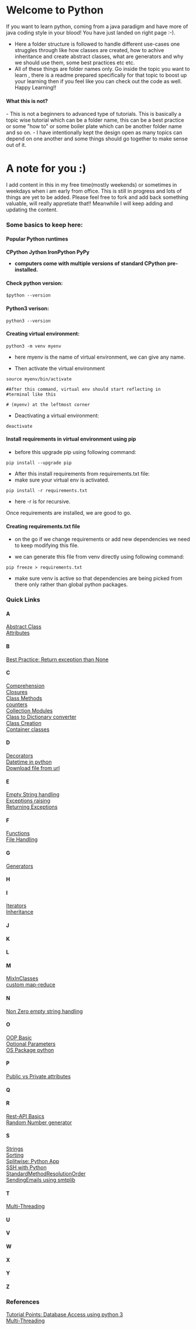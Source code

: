 # Welcome to Python

If you want to learn python, coming from a java paradigm and have more of java coding style in your blood! You have just landed on right page :-).
- Here a folder structure is followed to handle different use-cases one struggles through like how classes are created, how to achive inheritance and create abstract classes, what are generators and why we should use them, some best practices etc etc. 
- All of these things are folder names only. Go inside the topic you want to learn , there is a readme prepared specifically for that topic to boost up your learning then if you feel like you can check out the code as well. Happy Learning!!

<h4>What this is not?</h4>
- This is not a beginners to advanced type of tutorials. This is basically a topic wise tutorial which can be a folder name, this can be a best practice or some "how to" or some boiler plate  which can be another folder name and so on.
- I have intentionally kept the design open as many topics can depend on one another and some things should go together to make sense out of it. 

# A note for you :)
I add content in this in my free time(mostly weekends) or sometimes in weekdays when i am early from office. This is still in progress and lots of things are yet to be added. 
Please feel free to fork and add back something valuable, will really appretiate that!! Meanwhile I will keep adding and updating the content.


<h3>Some basics to keep here: </h3>
<h4> Popular Python runtimes<h4>

CPython
Jython
IronPython PyPy
- computers come with multiple versions of standard CPython pre-installed.

<h4> Check python version: </h4>

````
$python --version
````
<h4> Python3 verison: </h4>

````
python3 --version
````

<h4> Creating virtual environment: </h4>

````
python3 -m venv myenv
````

- here myenv is the name of virtual environment, we can give any name.

- Then activate the virtual environment

```
source myenv/bin/activate

#After this command, virtual env should start reflecting in 
#terminal like this

# (myenv) at the leftmost corner
```

- Deactivating a virtual environment:

```
deactivate
```

<h4>Install requirements in virtual environment using pip</h4>

- before this upgrade pip using following command:

```
pip install --upgrade pip
```


- After this install requirements from requirements.txt file:
- make sure your virtual env is activated.

```
pip install -r requirements.txt
```

- here -r is for recursive.

Once requirements are installed, we are good to go. 

<h4> Creating requirements.txt file</h4>

- on the go if we change requirements or add new dependencies we need to keep modifying this file.

- we can generate this file from venv directly using following command:

```
pip freeze > requirements.txt
```

- make sure venv is active so that dependencies are being picked from there only rather than global python packages.

[L1]: https://www.tutorialspoint.com/python3/python_database_access.htm
[L2]: https://www.tutorialspoint.com/python3/python_multithreading.htm
[L3]: https://github.com/bharatmakhija/Python/tree/master/CustomMapReduce
[L4]: https://github.com/bharatmakhija/Python/tree/master/Generators
[L5]: https://github.com/bharatmakhija/Python/blob/master/PythonCollectionModule/my_counter.ipynb
[L6]: https://github.com/bharatmakhija/Python/blob/master/PythonCollectionModule/
[L7]: https://github.com/bharatmakhija/Python/tree/master/Closures
[L8]: https://github.com/bharatmakhija/Python/tree/master/ClassMethodsInPython
[L9]: https://github.com/bharatmakhija/Python/tree/master/Inheritance
[L10]: https://github.com/bharatmakhija/Python/tree/master/MixInClasses
[L11]: https://github.com/bharatmakhija/Python/tree/master/Iterators
[L12]: https://github.com/bharatmakhija/Python/tree/master/Comprehension
[L13]: https://github.com/bharatmakhija/Python/tree/master/ConvertClassToDictionary
[L14]: https://github.com/bharatmakhija/Python/tree/master/CreatingAClass
[L15]: https://github.com/bharatmakhija/Python/tree/master/CustomContainerClasses
[L16]: https://github.com/bharatmakhija/Python/tree/master/CreatingAbstactClass
[L17]: https://github.com/bharatmakhija/Python/tree/master/DateTime
[L18]: https://github.com/bharatmakhija/Python/tree/master/Decorators
[L19]: https://github.com/bharatmakhija/Python/tree/master/DownloadFileFromUrl
[L20]: https://github.com/bharatmakhija/Python/tree/master/FileHandling
[L21]: https://github.com/bharatmakhija/Python/tree/master/Functions
[L22]: https://github.com/bharatmakhija/Python/tree/master/GenerateRandomNumber
[L23]: https://github.com/bharatmakhija/Python/tree/master/None_Zero_EmptyString
[L24]: https://github.com/bharatmakhija/Python/tree/master/OptionalParameters
[L25]: https://github.com/bharatmakhija/Python/tree/master/PublicVsPrivateAttributes
[L26]:https://github.com/bharatmakhija/Python/tree/master/RaisingExceptions
[L27]: https://github.com/bharatmakhija/Python/tree/master/ReturnExceptionThanNone
[L28]: https://github.com/bharatmakhija/Python/tree/master/Sorting
[L29]: https://github.com/bharatmakhija/Python/tree/master/Splitwise
[L30]: https://github.com/bharatmakhija/Python/tree/master/SshWithPython
[L31]: https://github.com/bharatmakhija/Python/tree/master/StandardMethodResolutionOrder
[L32]: https://github.com/bharatmakhija/Python/tree/master/Strings
[L33]: https://github.com/bharatmakhija/Python/tree/master/Threading
[L34]: https://github.com/bharatmakhija/Python/tree/master/WorkingWithOsPackage
[L35]: https://github.com/bharatmakhija/Python/tree/master/SendingEmails
[L36]: https://github.com/bharatmakhija/Python/tree/master/WorkingWithRestAPI

### Quick Links
<h4>A</h4>   

[Abstract Class][L16]   
[Attributes][L25]   
<h4>B</h4>   

[Best Practice: Return exception than None][L27]   
<h4>C</h4>   

[Comprehension][L12]   
[Closures][L7]   
[Class Methods][L8]   
[counters][L5]   
[Collection Modules][L6]   
[Class to Dictionary converter][L13]   
[Class Creation][L14]   
[Container classes][L15]   

<h4>D</h4>   

[Decorators][L18]   
[Datetime in python][L17]   
[Download file from url][L19]   
<h4>E</h4>   

[Empty String handling][L23]   
[Exceptions raising][L26]   
[Returning Exceptions][L27]   
<h4>F</h4>   

[Functions][L21]   
[File Handling][L20]   
<h4>G</h4>   

[Generators][L4]   
<h4>H</h4>   

<h4>I</h4>   

[Iterators][L11]   
[Inheritance][L9]   
<h4>J</h4>
<h4>K</h4>
<h4>L</h4>
<h4>M</h4>   

[MixInClasses][L10]   
[custom map-reduce][L3]   
<h4>N</h4>   

[Non Zero empty string handling][L23]   
<h4>O</h4>   

[OOP Basic][L14]   
[Optional Parameters][L24]   
[OS Package python][L34]   
<h4>P</h4>   

[Public vs Private attributes][L25]   
<h4>Q</h4>   

<h4>R</h4>   

[Rest-API Basics][L36]   
[Random Number generator][L22]   

<h4>S</h4>   

[Strings][L32]   
[Sorting][L28]   
[Splitwise: Python App][L29]   
[SSH with Python][L30]   
[StandardMethodResolutionOrder][L31]   
[SendingEmails using smtplib][L35]   

<h4>T</h4>   

[Multi-Threading][L2]
<h4>U</h4>   

<h4>V</h4>   

<h4>W</h4>   

<h4>X</h4>   

<h4>Y</h4>   

<h4>Z</h4>   




   
   



### References
[Tutorial Points: Database Access using python 3][L1]   
[Multi-Threading][L2]

